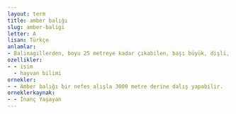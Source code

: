 ```yaml
---
layout: term
title: amber balığı
slug: amber-baligi
letter: A
lisan: Türkçe
anlamlar:
- Balinagillerden, boyu 25 metreye kadar çıkabilen, başı büyük, dişli, çok yırtıcı bir balık; ada balığı (Catodon macrocephalus)
ozellikler:
- - isim
  - hayvan bilimi
ornekler:
- - Amber balığı bir nefes alışla 3000 metre derine dalış yapabilir.
orneklerkaynak:
- - İnanç Yaşayan
---
```

